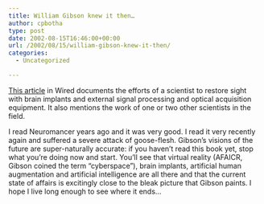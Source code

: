 ```yaml
---
title: William Gibson knew it then…
author: cpbotha
type: post
date: 2002-08-15T16:46:00+00:00
url: /2002/08/15/william-gibson-knew-it-then/
categories:
  - Uncategorized

---
```

[This article][1] in Wired documents the efforts of a scientist to restore sight with brain implants and external signal processing and optical acquisition equipment. It also mentions the work of one or two other scientists in the field.

I read Neuromancer years ago and it was very good. I read it very recently again and suffered a severe attack of goose-flesh. Gibson&#8217;s visions of the future are super-naturally accurate: if you haven&#8217;t read this book yet, stop what you&#8217;re doing now and start. You&#8217;ll see that virtual reality (AFAICR, Gibson coined the term &#8220;cyberspace&#8221;), brain implants, artificial human augmentation and artificial intelligence are all there and that the current state of affairs is excitingly close to the bleak picture that Gibson paints. I hope I live long enough to see where it ends&#8230;

 [1]: http://www.wired.com/wired/archive/10.09/vision.html